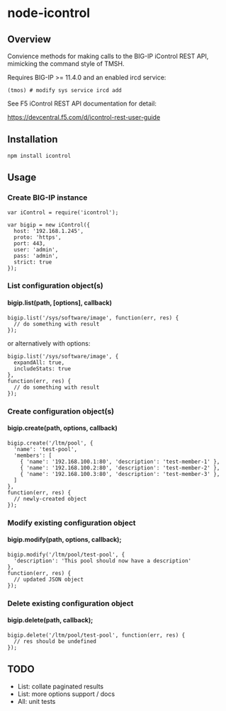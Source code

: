 # node-icontrol

## Overview

Convience methods for making calls to the BIG-IP iControl REST API,
mimicking the command style of TMSH.

Requires BIG-IP >= 11.4.0 and an enabled ircd service:

```
(tmos) # modify sys service ircd add
```

See F5 iControl REST API documentation for detail:

https://devcentral.f5.com/d/icontrol-rest-user-guide

## Installation

```
npm install icontrol
```

## Usage

### Create BIG-IP instance

```
var iControl = require('icontrol');

var bigip = new iControl({
  host: '192.168.1.245',
  proto: 'https',
  port: 443,
  user: 'admin',
  pass: 'admin',
  strict: true
});
```

### List configuration object(s)
#### bigip.list(path, [options], callback)

```
bigip.list('/sys/software/image', function(err, res) {
  // do something with result
});
```

or alternatively with options:

```
bigip.list('/sys/software/image', {
  expandAll: true,
  includeStats: true
},
function(err, res) {
  // do something with result
});
```

### Create configuration object(s)
#### bigip.create(path, options, callback)

```
bigip.create('/ltm/pool', {
  'name': 'test-pool',
  'members': [
    { 'name': '192.168.100.1:80', 'description': 'test-member-1' },
    { 'name': '192.168.100.2:80', 'description': 'test-member-2' },
    { 'name': '192.168.100.3:80', 'description': 'test-member-3' },
  ]
},
function(err, res) {
  // newly-created object
});
````

### Modify existing configuration object
#### bigip.modify(path, options, callback);

```
bigip.modify('/ltm/pool/test-pool', {
  'description': 'This pool should now have a description'
},
function(err, res) {
  // updated JSON object
});
```

### Delete existing configuration object
#### bigip.delete(path, callback);

```
bigip.delete('/ltm/pool/test-pool', function(err, res) {
  // res should be undefined
});
```

## TODO

* List: collate paginated results
* List: more options support / docs
* All: unit tests
